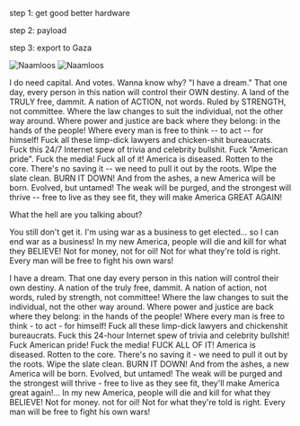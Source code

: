 step 1: get good better hardware

step 2: payload

step 3: export to Gaza

![Naamloos](https://github.com/JuliusDeBoer/Tello/assets/131257976/7af90169-6f44-4fa4-970a-6d786f570e5e)  ![Naamloos](https://github.com/JuliusDeBoer/Tello/assets/131257976/e7c3eb8d-8c40-436d-bbd2-3eee2bf2b055)


I do need capital. And votes. Wanna know why? "I have a dream." That one day, every person in this nation will control their OWN destiny. A land of the TRULY free, dammit. A nation of ACTION, not words. Ruled by STRENGTH, not committee. Where the law changes to suit the individual, not the other way around. Where power and justice are back where they belong: in the hands of the people! Where every man is free to think -- to act -- for himself! Fuck all these limp-dick lawyers and chicken-shit bureaucrats. Fuck this 24/7 Internet spew of trivia and celebrity bullshit. Fuck "American pride". Fuck the media! Fuck all of it! America is diseased. Rotten to the core. There's no saving it -- we need to pull it out by the roots. WIpe the slate clean. BURN IT DOWN! And from the ashes, a new America will be born. Evolved, but untamed! The weak will be purged, and the strongest will thrive -- free to live as they see fit, they will make America GREAT AGAIN!

What the hell are you talking about?

You still don't get it. I'm using war as a business to get elected... so I can end war as a business! In my new America, people will die and kill for what they BELIEVE! Not for money, not for oil! Not for what they're told is right. Every man will be free to fight his own wars!


I have a dream. That one day every person in this nation will control their own destiny. A nation of the truly free, dammit. A nation of action, not words, ruled by strength, not committee! Where the law changes to suit the individual, not the other way around. Where power and justice are back where they belong: in the hands of the people! Where every man is free to think - to act - for himself! Fuck all these limp-dick lawyers and chickenshit bureaucrats. Fuck this 24-hour Internet spew of trivia and celebrity bullshit! Fuck American pride! Fuck the media! FUCK ALL OF IT! America is diseased. Rotten to the core. There's no saving it - we need to pull it out by the roots. Wipe the slate clean. BURN IT DOWN! And from the ashes, a new America will be born. Evolved, but untamed! The weak will be purged and the strongest will thrive - free to live as they see fit, they'll make America great again!... In my new America, people will die and kill for what they BELIEVE! Not for money. not for oil! Not for what they're told is right. Every man will be free to fight his own wars!
